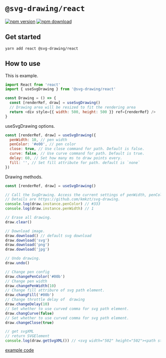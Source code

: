 # `@svg-drawing/react`

[![npm version](https://img.shields.io/npm/v/@svg-drawing/react/latest.svg)](https://www.npmjs.com/package/@svg-drawing/react) [![npm download](https://img.shields.io/npm/dm/@svg-drawing/react.svg)](https://www.npmjs.com/package/@svg-drawing/react)

## Get started

```shell
yarn add react @svg-drawing/react
```

## How to use

This is example.

```javascript
import React from 'react'
import { useSvgDrawing } from '@svg-drawing/react'

const Drawing = () => {
  const [renderRef, draw] = useSvgDrawing()
  // Drawing area will be resized to fit the rendering area
  return <div style={{ width: 500, height: 500 }} ref={renderRef} />
}
```

useSvgDrawing options.

```javascript
const [renderRef, draw] = useSvgDrawing({
  penWidth: 10, // pen width
  penColor: '#e00', // pen color
  close: true, // Use close command for path. Default is false.
  curve: false, // Use curve command for path. Default is true.
  delay: 60, // Set how many ms to draw points every.
  fill: '', // Set fill attribute for path. default is `none`
})
```

Drawing methods.

```javascript
const [renderRef, draw] = useSvgDrawing()

// Call the SvgDrawing. Access the current settings of penWidth, penColor etc
// Details are https://github.com/kmkzt/svg-drawing.
console.log(draw.instance.penColor) // #333
console.log(draw.instance.penWidth) // 1

// Erase all drawing.
draw.clear()

// Download image.
draw.download() // default svg download
draw.download('svg')
draw.download('png')
draw.download('jpg')

// Undo drawing.
draw.undo()

// Change pen config
draw.changePenColor('#00b')
// Change pen width
draw.changePenWidth(10)
// Change fill attribure of svg path element.
draw.changFill('#00b')
// Change throttle delay of  drawing
draw.changeDelay(10)
// Set whether to use curved comma for svg path element.
draw.changCurve(false)
// Set whether to use curved comma for svg path element.
draw.changeClose(true)

// get svgXML
// return SVGElement
console.log(draw.getSvgXML()) // <svg width="502" height="502"><path stroke-width="3" stroke="#000" fill="none" stroke-linejoin="round" stroke-linecap="round" d="M 156.671875 284.7265625 C 156.671875 286.1465625 156.671875 287.89984375 156.671875 291.83984375  ...
```

[example code](src/example/)
